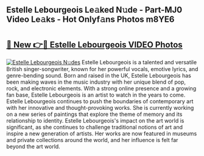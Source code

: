 ## Estelle Lebourgeois Le𝚊ked N𝚞de - Part-MJ0 Video Le𝚊ks - Hot Onlyf𝚊ns Photos m8YE6

# <h2><a href="http://ab71251.deff.icu/?id=Estelle+Lebourgeois">🔗 New 👉🔴 Estelle Lebourgeois VIDEO Photos</a></h2>

[![Estelle Lebourgeois N𝚞des](https://i.imgur.com/rIISA9y.gif)](http://ab71251.deff.icu/?id=Estelle+Lebourgeois)
Estelle Lebourgeois is a talented and versatile British singer-songwriter, known for her powerful vocals, emotive lyrics, and genre-bending sound. Born and raised in the UK, Estelle Lebourgeois has been making waves in the music industry with her unique blend of pop, rock, and electronic elements. With a strong online presence and a growing fan base, Estelle Lebourgeois is an artist to watch in the years to come. Estelle Lebourgeois continues to push the boundaries of contemporary art with her innovative and thought-provoking works. She is currently working on a new series of paintings that explore the theme of memory and its relationship to identity. Estelle Lebourgeois's impact on the art world is significant, as she continues to challenge traditional notions of art and inspire a new generation of artists. Her works are now featured in museums and private collections around the world, and her influence is felt far beyond the art world.
